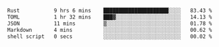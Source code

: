 <!--START_SECTION:waka-->

```txt
Rust           9 hrs 6 mins    █████████████████████░░░░   83.43 %
TOML           1 hr 32 mins    ███▓░░░░░░░░░░░░░░░░░░░░░   14.13 %
JSON           11 mins         ▒░░░░░░░░░░░░░░░░░░░░░░░░   01.78 %
Markdown       4 mins          ░░░░░░░░░░░░░░░░░░░░░░░░░   00.62 %
shell script   0 secs          ░░░░░░░░░░░░░░░░░░░░░░░░░   00.02 %
```

<!--END_SECTION:waka-->